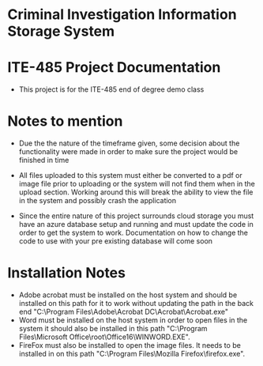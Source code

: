 # Criminal Investigation Information Storage System
#
# ITE-485 Project Documentation
* This project is for the ITE-485 end of degree demo class
#



# Notes to mention
  * Due the the nature of the timeframe given, some decision about the functionality were made in order to make sure the project would be finished in time
  
  * All files uploaded to this system must either be converted to a pdf or image file prior to uploading or the system will not find them when in the upload section. Working around this will break the ability to view the file in the system and possibly crash the application
  
  * Since the entire nature of this project surrounds cloud storage you must have an azure database setup and running and must update the code in order to get the system to work. Documentation on how to change the code to use with your pre existing database will come soon
  
  
  
  # Installation Notes
  
  * Adobe acrobat must be installed on the host system and should be installed on this path for it to work without updating the path in the back end "C:\Program Files\Adobe\Acrobat DC\Acrobat\Acrobat.exe"
  * Word must be installed on the host system in order to open files in the system it should also be installed in this path "C:\Program Files\Microsoft Office\root\Office16\WINWORD.EXE".
  * FireFox must also be installed to open the image files. It needs to be installed in on this path "C:\Program Files\Mozilla Firefox\firefox.exe".
